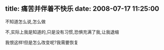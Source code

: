 title: 痛苦并伴着不快乐
date: 2008-07-17 11:25:00
---

不知道怎么说,怎么做

不,实际上我是知道的,只是没有习惯,恐惧充满了我,让我退缩

我恨这样!但是怎么改变呢?我需要恢复